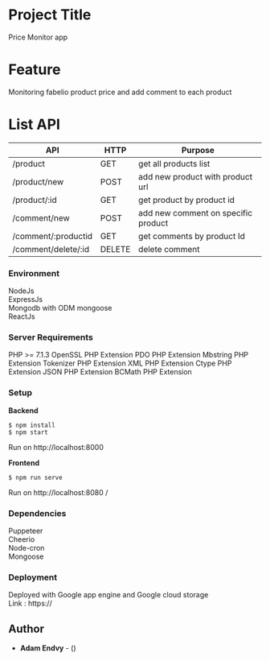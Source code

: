 # Project Title

Price Monitor app 

# Feature

Monitoring fabelio product price and add comment to each product

# List API

| API  | HTTP | Purpose |
| ------------- | ------------ | ------------- |
| /product  | GET | get all products list  |
| /product/new | POST | add new product with product url  |
| /product/:id | GET | get product by product id  |
| /comment/new | POST | add new comment on specific product  |
| /comment/:productid | GET | get comments by product Id  |
| /comment/delete/:id | DELETE | delete comment |


### Environment
NodeJs <br>
ExpressJs <br>
Mongodb with ODM mongoose <br>
ReactJs

### Server Requirements
PHP >= 7.1.3
OpenSSL PHP Extension
PDO PHP Extension
Mbstring PHP Extension
Tokenizer PHP Extension
XML PHP Extension
Ctype PHP Extension
JSON PHP Extension
BCMath PHP Extension


### Setup

**Backend** <br>
```
$ npm install
$ npm start 
```
Run on http://localhost:8000<br>


**Frontend**  <br>
```
$ npm run serve
```
Run on http://localhost:8080 /



### Dependencies 
Puppeteer  <br>
Cheerio  <br>
Node-cron <br>
Mongoose <br>

### Deployment

Deployed with Google app engine and Google cloud storage<br>
Link : https://


## Author

* **Adam Endvy** - ()
